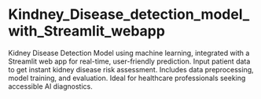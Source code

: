 # Kindney_Disease_detection_model_with_Streamlit_webapp
Kidney Disease Detection Model using machine learning, integrated with a Streamlit web app for real-time, user-friendly prediction. Input patient data to get instant kidney disease risk assessment. Includes data preprocessing, model training, and evaluation. Ideal for healthcare professionals seeking accessible AI diagnostics.
